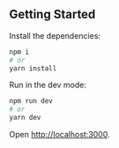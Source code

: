 ## Getting Started

Install the dependencies:

```bash
npm i
# or
yarn install
```

Run in the dev mode:

```bash
npm run dev
# or
yarn dev
```

Open [http://localhost:3000](http://localhost:3000).
